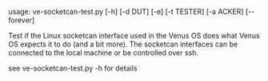 usage: ve-socketcan-test.py [-h] [-d DUT] [-e] [-t TESTER] [-a ACKER]
                            [--forever]

Test if the Linux socketcan interface used in the Venus OS does what
Venus OS expects it to do (and a bit more). The socketcan interfaces
can be connected to the local machine or be controlled over ssh.

see ve-socketcan-test.py -h for details
